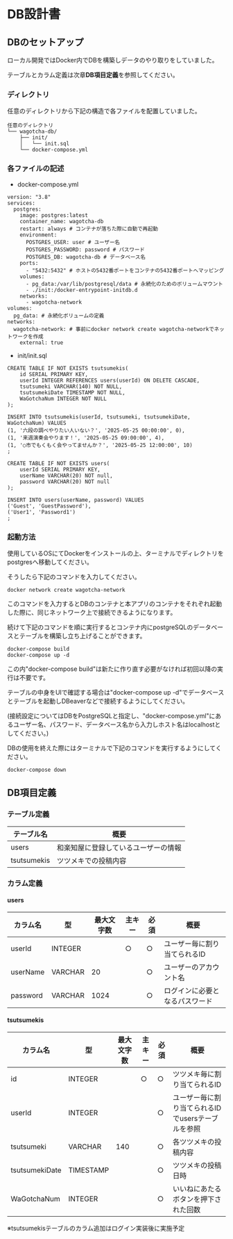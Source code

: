 # DB設計書
## DBのセットアップ
ローカル開発ではDocker内でDBを構築しデータのやり取りをしていました。

テーブルとカラム定義は次章**DB項目定義**を参照してください。

### ディレクトリ
任意のディレクトリから下記の構造で各ファイルを配置していました。

```
任意のディレクトリ
└── wagotcha-db/
    ├── init/
    │   └── init.sql
    └── docker-compose.yml
```
### 各ファイルの記述
- docker-compose.yml
```
version: "3.8"
services:
  postgres:
    image: postgres:latest
    container_name: wagotcha-db
    restart: always # コンテナが落ちた際に自動で再起動
    environment:
      POSTGRES_USER: user # ユーザー名
      POSTGRES_PASSWORD: password # パスワード
      POSTGRES_DB: wagotcha-db # データベース名
    ports:
      - "5432:5432" # ホストの5432番ポートをコンテナの5432番ポートへマッピング
    volumes:
      - pg_data:/var/lib/postgresql/data # 永続化のためのボリュームマウント
      - ./init:/docker-entrypoint-initdb.d
    networks:
      - wagotcha-network
volumes:
  pg_data: # 永続化ボリュームの定義
networks:
  wagotcha-network: # 事前にdocker network create wagotcha-networkでネットワークを作成
    external: true
```
- init/init.sql
```
CREATE TABLE IF NOT EXISTS tsutsumekis(
    id SERIAL PRIMARY KEY,
    userId INTEGER REFERENCES users(userId) ON DELETE CASCADE,
    tsutsumeki VARCHAR(140) NOT NULL,
    tsutsumekiDate TIMESTAMP NOT NULL,
    WaGotchaNum INTEGER NOT NULL
);

INSERT INTO tsutsumekis(userId, tsutsumeki, tsutsumekiDate, WaGotchaNum) VALUES
(1, '六段の調べやりたい人いない？', '2025-05-25 00:00:00', 0),
(1, '来週演奏会やります！', '2025-05-25 09:00:00', 4),
(1, '○市でもくもく会やってませんか？', '2025-05-25 12:00:00', 10)
;

CREATE TABLE IF NOT EXISTS users(
    userId SERIAL PRIMARY KEY,
    userName VARCHAR(20) NOT null,
    password VARCHAR(20) NOT null
);

INSERT INTO users(userName, password) VALUES
('Guest', 'GuestPassword'),
('User1', 'Password1')
;
```

### 起動方法
使用しているOSにてDockerをインストールの上、ターミナルでディレクトリをpostgresへ移動してください。

そうしたら下記のコマンドを入力してください。

```
docker network create wagotcha-network
```
このコマンドを入力するとDBのコンテナと本アプリのコンテナをそれぞれ起動した際に、同じネットワーク上で接続できるようになります。

続けて下記のコマンドを順に実行するとコンテナ内にpostgreSQLのデータベースとテーブルを構築し立ち上げることができます。
```
docker-compose build
docker-compose up -d
```
この内"docker-compose build"は新たに作り直す必要がなければ初回以降の実行は不要です。

テーブルの中身をUIで確認する場合は"docker-compose up -d"でデータベースとテーブルを起動しDBeaverなどで接続するようにしてください。

(接続設定についてはDBをPostgreSQLと指定し、"docker-compose.yml"にあるユーザー名、パスワード、データベース名から入力しホスト名はlocalhostとしてください。)

DBの使用を終えた際にはターミナルで下記のコマンドを実行するようにしてください。
```
docker-compose down
```

## DB項目定義
### テーブル定義
| テーブル名   | 概要 |
| --- | ----------- |
| users | 和楽知屋に登録しているユーザーの情報 |
| tsutsumekis | ツツメキでの投稿内容 |

### カラム定義
#### users
| カラム名 | 型 | 最大文字数 | 主キー | 必須 | 概要 |
| --- | ----------- | ----------- | ----------- | ----------- | ----------- |
| userId | INTEGER |  | ○ | ○ | ユーザー毎に割り当てられるID |
| userName | VARCHAR | 20 |  | ○ | ユーザーのアカウント名 |
| password | VARCHAR | 1024 |  | ○ | ログインに必要となるパスワード |

#### tsutsumekis
| カラム名 | 型 | 最大文字数 | 主キー | 必須 | 概要 |
| --- | ----------- | ----------- | ----------- | ----------- | ----------- |
| id | INTEGER |  | ○ | ○ | ツツメキ毎に割り当てられるID |
| userId | INTEGER |  |  | ○ | ユーザー毎に割り当てられるIDでusersテーブルを参照 |
| tsutsumeki | VARCHAR | 140 |  | ○ | 各ツツメキの投稿内容 |
| tsutsumekiDate | TIMESTAMP |  |  | ○ | ツツメキの投稿日時 |
| WaGotchaNum | INTEGER |  |  | ○ | いいねにあたるボタンを押下された回数 |

※tsutsumekisテーブルのカラム追加はログイン実装後に実施予定